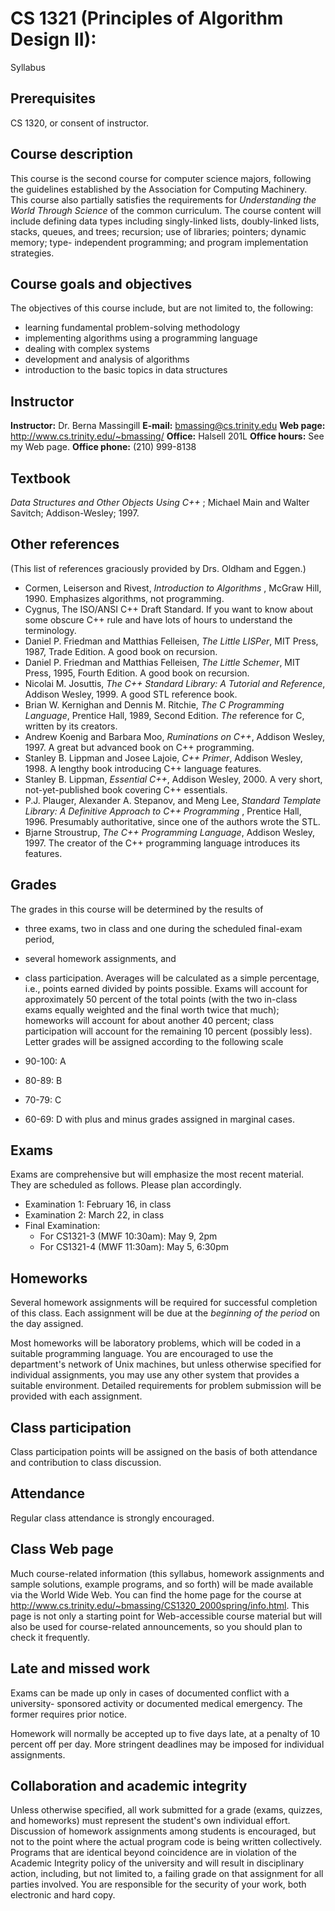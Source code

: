 #  CS 1321 (Principles of Algorithm Design II):  
Syllabus

##  Prerequisites

CS 1320, or consent of instructor.

##  Course description

This course is the second course for computer science majors, following the
guidelines established by the Association for Computing Machinery. This course
also partially satisfies the requirements for _Understanding the World Through
Science_ of the common curriculum. The course content will include defining
data types including singly-linked lists, doubly-linked lists, stacks, queues,
and trees; recursion; use of libraries; pointers; dynamic memory; type-
independent programming; and program implementation strategies.

##  Course goals and objectives

The objectives of this course include, but are not limited to, the following:

  * learning fundamental problem-solving methodology 
  * implementing algorithms using a programming language 
  * dealing with complex systems 
  * development and analysis of algorithms 
  * introduction to the basic topics in data structures 

##  Instructor

**Instructor:**      Dr. Berna Massingill **E-mail:**
bmassing@cs.trinity.edu **Web page:**
http://www.cs.trinity.edu/~bmassing/ **Office:**      Halsell 201L **Office
hours:**      See my Web page. **Office phone:**      (210) 999-8138

##  Textbook

_Data Structures and Other Objects Using C++_ ; Michael Main and Walter
Savitch; Addison-Wesley; 1997.

##  Other references

(This list of references graciously provided by Drs. Oldham and Eggen.)

  * Cormen, Leiserson and Rivest, _Introduction to Algorithms_ , McGraw Hill, 1990. Emphasizes algorithms, not programming. 
  * Cygnus, The ISO/ANSI C++ Draft Standard. If you want to know about some obscure C++ rule and have lots of hours to understand the terminology. 
  * Daniel P. Friedman and Matthias Felleisen,  _The Little LISPer_, MIT Press, 1987, Trade Edition. A good book on recursion. 
  * Daniel P. Friedman and Matthias Felleisen,  _The Little Schemer_, MIT Press, 1995, Fourth Edition. A good book on recursion. 
  * Nicolai M. Josuttis,  _The C++ Standard Library: A Tutorial and Reference_, Addison Wesley, 1999. A good STL reference book. 
  * Brian W. Kernighan and Dennis M. Ritchie,  _The C Programming Language_, Prentice Hall, 1989, Second Edition. _The_ reference for C, written by its creators. 
  * Andrew Koenig and Barbara Moo,  _Ruminations on C++_, Addison Wesley, 1997. A great but advanced book on C++ programming. 
  * Stanley B. Lippman and Josee Lajoie,  _C++ Primer_, Addison Wesley, 1998. A lengthy book introducing C++ language features. 
  * Stanley B. Lippman,  _Essential C++_, Addison Wesley, 2000. A very short, not-yet-published book covering C++ essentials. 
  * P.J. Plauger, Alexander A. Stepanov, and Meng Lee, _Standard Template Library: A Definitive Approach to C++ Programming_ , Prentice Hall, 1996. Presumably authoritative, since one of the authors wrote the STL. 
  * Bjarne Stroustrup,  _The C++ Programming Language_, Addison Wesley, 1997. The creator of the C++ programming language introduces its features. 

##  Grades

The grades in this course will be determined by the results of

  * three exams, two in class and one during the scheduled final-exam period, 
  * several homework assignments, and 
  * class participation. 
Averages will be calculated as a simple percentage, i.e., points earned
divided by points possible. Exams will account for approximately 50 percent of
the total points (with the two in-class exams equally weighted and the final
worth twice that much); homeworks will account for about another 40 percent;
class participation will account for the remaining 10 percent (possibly less).
Letter grades will be assigned according to the following scale

  * 90-100: A 
  * 80-89: B 
  * 70-79: C 
  * 60-69: D 
with plus and minus grades assigned in marginal cases.

##  Exams

Exams are comprehensive but will emphasize the most recent material. They are
scheduled as follows. Please plan accordingly.

  * Examination 1: February 16, in class 
  * Examination 2: March 22, in class 
  * Final Examination: 
    * For CS1321-3 (MWF 10:30am): May 9, 2pm 
    * For CS1321-4 (MWF 11:30am): May 5, 6:30pm  

##  Homeworks

Several homework assignments will be required for successful completion of
this class. Each assignment will be due at the _beginning of the period_ on
the day assigned.

Most homeworks will be laboratory problems, which will be coded in a suitable
programming language. You are encouraged to use the department's network of
Unix machines, but unless otherwise specified for individual assignments, you
may use any other system that provides a suitable environment. Detailed
requirements for problem submission will be provided with each assignment.

##  Class participation

Class participation points will be assigned on the basis of both attendance
and contribution to class discussion.

##  Attendance

Regular class attendance is strongly encouraged.

##  Class Web page

Much course-related information (this syllabus, homework assignments and
sample solutions, example programs, and so forth) will be made available via
the World Wide Web. You can find the home page for the course at
http://www.cs.trinity.edu/~bmassing/CS1320_2000spring/info.html. This page is
not only a starting point for Web-accessible course material but will also be
used for course-related announcements, so you should plan to check it
frequently.

##  Late and missed work

Exams can be made up only in cases of documented conflict with a university-
sponsored activity or documented medical emergency. The former requires prior
notice.

Homework will normally be accepted up to five days late, at a penalty of 10
percent off per day. More stringent deadlines may be imposed for individual
assignments.

##  Collaboration and academic integrity

Unless otherwise specified, all work submitted for a grade (exams, quizzes,
and homeworks) must represent the student's own individual effort. Discussion
of homework assignments among students is encouraged, but not to the point
where the actual program code is being written collectively. Programs that are
identical beyond coincidence are in violation of the Academic Integrity policy
of the university and will result in disciplinary action, including, but not
limited to, a failing grade on that assignment for all parties involved. You
are responsible for the security of your work, both electronic and hard copy.

